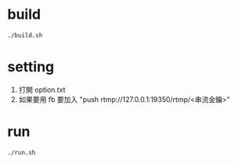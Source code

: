# build
```bash
./build.sh
```

# setting
1. 打開 option.txt
2. 如果要用 fb 要加入 "push rtmp://127.0.0.1:19350/rtmp/<串流金鑰>"

# run
```bash
./run.sh
```


